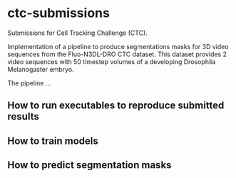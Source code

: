 # ctc-submissions
Submissions for Cell Tracking Challenge (CTC).

Implementation of a pipeline to produce segmentations masks for 3D video sequences
from the Fluo-N3DL-DRO CTC dataset. This dataset provides 2 video sequences with 50
timestep volumes of a developing Drosophila Melanogaster embryo.

The pipeline ...

## How to run executables to reproduce submitted results

## How to train models

## How to predict segmentation masks
